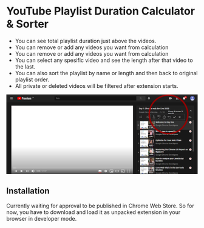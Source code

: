 # YouTube Playlist Duration Calculator & Sorter
<ul>
<li>You can see total playlist duration just above the videos. </li>
<li>You can remove or add any videos you want from calculation </li>
<li>You can remove or add any videos you want from calculation </li>
<li>You can select any spesific video and see the length after that video to the last. </li>
<li>You can also sort the playlist by name or length and then back to original playlist order. </li>
<li>All private or deleted videos will be filtered after extension starts. </li>
</ul>


![](images/screenshots/ss1.jpg)


## Installation
Currently waiting for approval to be published in Chrome Web Store. So for now, you have to download and load it as unpacked extension in your browser in developer mode.